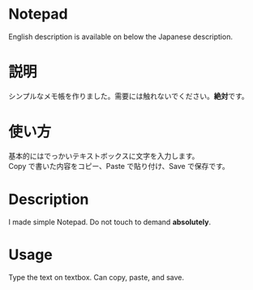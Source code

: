 # Notepad
English description is available on below the Japanese description.
# 説明
シンプルなメモ帳を作りました。需要には触れないでください。**絶対**です。
# 使い方
基本的にはでっかいテキストボックスに文字を入力します。</br>Copy で書いた内容をコピー、Paste で貼り付け、Save で保存です。
# Description
I made simple Notepad. Do not touch to demand **absolutely**.
# Usage
Type the text on textbox. Can copy, paste, and save.

